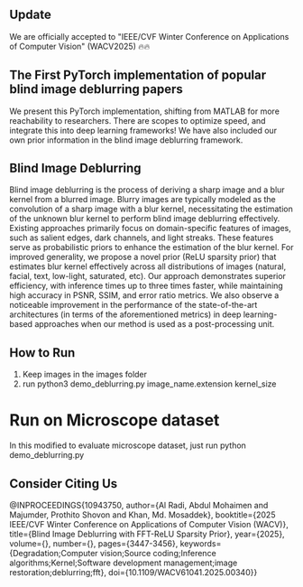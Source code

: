 ## Update
We are officially accepted to "IEEE/CVF Winter Conference on Applications of Computer Vision" (WACV2025) 🔥🔥

## The First PyTorch implementation of popular blind image deblurring papers
We present this PyTorch implementation, shifting from MATLAB for more reachability to researchers. There are scopes to optimize speed, and integrate this into deep learning frameworks! We have also included our own prior information in the blind image deblurring framework.

## Blind Image Deblurring
Blind image deblurring is the process of deriving a sharp image and a blur kernel from a blurred image. Blurry images are typically modeled as the convolution of a sharp image with a blur kernel, necessitating the estimation of the unknown blur kernel to perform blind image deblurring effectively. Existing approaches primarily focus on domain-specific features of images, such as salient edges, dark channels, and light streaks. These features serve as probabilistic priors to enhance the estimation of the blur kernel. For improved generality, we propose a novel prior (ReLU sparsity prior) that estimates blur kernel effectively across all distributions of images (natural, facial, text, low-light, saturated, etc). Our approach demonstrates superior efficiency, with inference times up to three times faster, while maintaining high accuracy in PSNR, SSIM, and error ratio metrics. We also observe a noticeable improvement in the performance of the state-of-the-art architectures (in terms of the aforementioned metrics) in deep learning-based approaches when our method is used as a post-processing unit.

## How to Run
1. Keep images in the images folder
2. run python3 demo_deblurring.py image_name.extension kernel_size


# Run on Microscope dataset
In this modified to evaluate microscope dataset, just run python demo_deblurring.py


## Consider Citing Us
@INPROCEEDINGS{10943750,
  author={Al Radi, Abdul Mohaimen and Majumder, Prothito Shovon and Khan, Md. Mosaddek},
  booktitle={2025 IEEE/CVF Winter Conference on Applications of Computer Vision (WACV)}, 
  title={Blind Image Deblurring with FFT-ReLU Sparsity Prior}, 
  year={2025},
  volume={},
  number={},
  pages={3447-3456},
  keywords={Degradation;Computer vision;Source coding;Inference algorithms;Kernel;Software development management;image restoration;deblurring;fft},
  doi={10.1109/WACV61041.2025.00340}}
